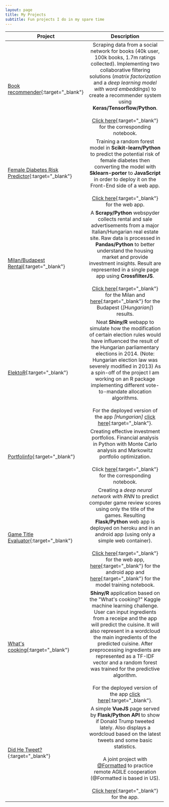 ```yaml
---
layout: page
title: My Projects
subtitle: Fun projects I do in my spare time
---
```


| Project       | Description          |
| -------- |:-------:|
| [Book recommender](https://github.com/vtisza/book_recommender){:target="_blank"} | Scraping data from a social network for books (40k user, 100k books, 1.7m ratings collected). Implementing two collaborative filtering solutions (*matrix factorization* and a *deep learning model with word embeddings*)  to create a recommender system using **Keras/Tensorflow/Python**. <br><br> [Click here](https://github.com/vtisza/book_recommender/blob/master/embedding.ipynb/){:target="_blank"} for the corresponding notebook.  |
| [Female Diabetes Risk Predictor](https://github.com/vtisza/femalediabetes){:target="_blank"} | Training a random forest model in **Scikit-learn/Python** to predict the potential risk of female diabetes then converting the model with **Sklearn-porter** to **JavaScript** in order to deploy it on the Front-End side of a web app. <br><br> [Click here](https://female-diabetes.stackblitz.io/){:target="_blank"} for the web app.  |
| [Milan/Budapest Rental](https://github.com/vtisza/MilanRentalSpyder){:target="_blank"} | A **Scrapy/Python** webspyder collects rental and sale advertisements from a major Italian/Hungarian real estate site. Raw data is processed in **Pandas/Python** to better understand the housing market and provide investment insights. Result are represented in a single page app using **CrossfilterJS**. <br><br> [Click here](https://vtisza.github.io/MilanRentalSpyder/MilanVisual/){:target="_blank"} for the Milan and [here](https://vtisza.github.io/MilanRentalSpyder/BudapestVisual/){:target="_blank"} for the Budapest (*[Hungarian]*) results.   |
| [ElektoR](https://github.com/vtisza/Elektor){:target="_blank"}| Neat **Shiny/R** webapp to simulate how the modification of certain election rules would have influenced the result of the Hungarian parliamentary elections in 2014. (Note: Hungarian election law was severely modified in 2013) As a spin-off of the project I am working on an R package implementing different vote-to-mandate allocation algorithms. <br><br>For the deployed version of the app *[Hungarian]* [click here](https://elektor.shinyapps.io/Valasztas/){:target="_blank"}.  |
| [Portfolinfo](https://github.com/vtisza/portfolinfo){:target="_blank"} | Creating effective investment portfolios. Financial analysis in Python with Monte Carlo analysis and Markowitz portfolio optimization. <br><br>Click [here](https://github.com/vtisza/portfolinfo/blob/master/portfolio_returns.ipynb){:target="_blank"} for the corresponding notebook.      |
| [Game Title Evaluator](https://github.com/vtisza/game_title_evaluator){:target="_blank"} | Creating a *deep neural network with RNN* to predict computer game review scores using only the title of the games. Resulting **Flask/Python** web app is deployed on heroku and in an android app (using only a simple web container). <br><br> [Click here](https://github.com/vtisza/book_recommender/blob/master/embedding.ipynb/){:target="_blank"} for the web app,  [here](https://play.google.com/store/apps/details?id=com.vtisza.titlescore){:target="_blank"} for the android app and [here](https://github.com/vtisza/game_title_evaluator/blob/master/analysis/ing_game.ipynb){:target="_blank"} for the model training notebook. |
| [What's cooking](https://github.com/vtisza/whats_cooking){:target="_blank"}      | **Shiny/R** application based on the "What's cooking?" Kaggle machine learning challenge. User can input ingredients from a receipe and the app will predict the cuisine. It will also represent in a wordcloud the main ingredients of the predicted cuisine. After preprocessing ingredients are represented as a TF-IDF vector and a random forest was trained for the predictive algorithm. <br><br>For the deployed version of the app [click here](https://cooking.shinyapps.io/Predictor/){:target="_blank"}.  |
| [Did He Tweet?](https://github.com/simplton/didHeTweet){:target="_blank"}    | A simple **VueJS** page served by **Flask/Python API** to show if Donald Trump tweeted lately. Also displays a wordcloud based on the latest tweets and some basic statistics. <br><br>A joint project with [@Formatted](https://github.com/Formatted/) to practice remote AGILE cooperation (@Formatted is based in US).  <br><br>[Click here](https://didhetweet.herokuapp.com/){:target="_blank"} for the app.   |
